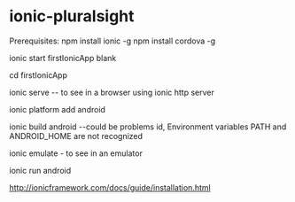 # ionic-pluralsight

Prerequisites: 
npm install ionic -g
npm install cordova -g

ionic start firstIonicApp blank

cd firstIonicApp

ionic serve -- to see in a browser using ionic http server

ionic platform add android

ionic build android --could be problems id, Environment variables PATH and ANDROID_HOME are not recognized

ionic emulate - to see in an emulator

ionic run android

http://ionicframework.com/docs/guide/installation.html
